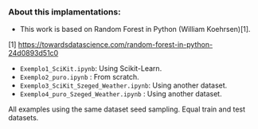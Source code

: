 ### About this implamentations:

- This work is based on Random Forest in Python (William Koehrsen)[1].

[1] https://towardsdatascience.com/random-forest-in-python-24d0893d51c0

 - `Exemplo1_SciKit.ipynb`: Using Scikit-Learn.
 - `Exemplo2_puro.ipynb` : From scratch.
 - `Exemplo3_SciKit_Szeged_Weather.ipynb`: Using another dataset.
 - `Exemplo4_puro_Szeged_Weather.ipynb` : Using another dataset.
 
 All examples using the same dataset seed sampling. Equal train and test datasets.


 

 